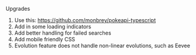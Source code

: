 Upgrades

1. Use this: https://github.com/monbrey/pokeapi-typescript
2. Add in some loading indicators
3. Add better handling for failed searches
4. Add mobile friendly CSS
5. Evolution feature does not handle non-linear
    evolutions, such as Eevee